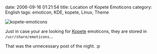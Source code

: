 date: 2006-09-16 01:21:54
title: Location of Kopete Emoticons
category: English
tags: emoticon, KDE, kopete, Linux, Theme

![kopete-emoticons](/static/uploads/2006/09/kopete-emoticons.png)

Just in case your are looking for [Kopete](http://kopete.kde.org) emoticons, they are stored in `/usr/share/emoticons`...

That was the unnecessary post of the night. :p
